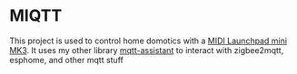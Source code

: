 # MIQTT

This project is used to control home domotics with a [MIDI Launchpad mini MK3](https://novationmusic.com/products/launchpad-mini-mk3). It uses my other library [mqtt-assistant](https://github.com/jserrats/mqtt-assistant) to interact with zigbee2mqtt, esphome, and other mqtt stuff